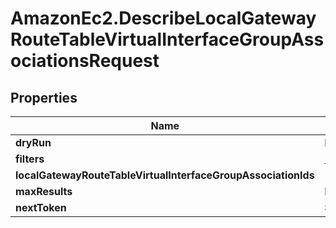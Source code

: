 # AmazonEc2.DescribeLocalGatewayRouteTableVirtualInterfaceGroupAssociationsRequest

## Properties

Name | Type | Description | Notes
------------ | ------------- | ------------- | -------------
**dryRun** | **Boolean** |  | [optional] 
**filters** | [**[Filter]**](Filter.md) |  | [optional] 
**localGatewayRouteTableVirtualInterfaceGroupAssociationIds** | **[String]** |  | [optional] 
**maxResults** | **Number** |  | [optional] 
**nextToken** | **String** |  | [optional] 


